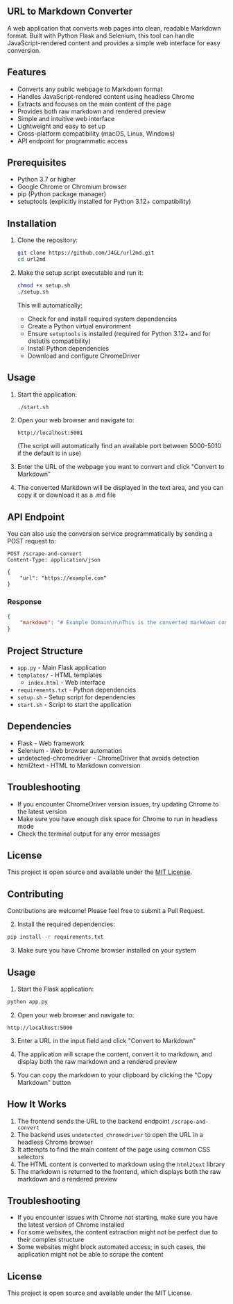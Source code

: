 ## URL to Markdown Converter

A web application that converts web pages into clean, readable Markdown format. Built with Python Flask and Selenium, this tool can handle JavaScript-rendered content and provides a simple web interface for easy conversion.

## Features

- Converts any public webpage to Markdown format
- Handles JavaScript-rendered content using headless Chrome
- Extracts and focuses on the main content of the page
- Provides both raw markdown and rendered preview
- Simple and intuitive web interface
- Lightweight and easy to set up
- Cross-platform compatibility (macOS, Linux, Windows)
- API endpoint for programmatic access

## Prerequisites

- Python 3.7 or higher
- Google Chrome or Chromium browser
- pip (Python package manager)
- setuptools (explicitly installed for Python 3.12+ compatibility)

## Installation

1. Clone the repository:
   ```bash
   git clone https://github.com/J4GL/url2md.git
   cd url2md
   ```

2. Make the setup script executable and run it:
   ```bash
   chmod +x setup.sh
   ./setup.sh
   ```

   This will automatically:
   - Check for and install required system dependencies
   - Create a Python virtual environment
   - Ensure `setuptools` is installed (required for Python 3.12+ and for distutils compatibility)
   - Install Python dependencies
   - Download and configure ChromeDriver

## Usage

1. Start the application:
   ```bash
   ./start.sh
   ```

2. Open your web browser and navigate to:
   ```
   http://localhost:5001
   ```
   (The script will automatically find an available port between 5000-5010 if the default is in use)

3. Enter the URL of the webpage you want to convert and click "Convert to Markdown"

4. The converted Markdown will be displayed in the text area, and you can copy it or download it as a .md file

## API Endpoint

You can also use the conversion service programmatically by sending a POST request to:

```
POST /scrape-and-convert
Content-Type: application/json

{
    "url": "https://example.com"
}
```

### Response

```json
{
    "markdown": "# Example Domain\n\nThis is the converted markdown content..."
}
```

## Project Structure

- `app.py` - Main Flask application
- `templates/` - HTML templates
  - `index.html` - Web interface
- `requirements.txt` - Python dependencies
- `setup.sh` - Setup script for dependencies
- `start.sh` - Script to start the application

## Dependencies

- Flask - Web framework
- Selenium - Web browser automation
- undetected-chromedriver - ChromeDriver that avoids detection
- html2text - HTML to Markdown conversion

## Troubleshooting

- If you encounter ChromeDriver version issues, try updating Chrome to the latest version
- Make sure you have enough disk space for Chrome to run in headless mode
- Check the terminal output for any error messages

## License

This project is open source and available under the [MIT License](LICENSE).

## Contributing

Contributions are welcome! Please feel free to submit a Pull Request.

2. Install the required dependencies:

```bash
pip install -r requirements.txt
```

3. Make sure you have Chrome browser installed on your system

## Usage

1. Start the Flask application:

```bash
python app.py
```

2. Open your web browser and navigate to:

```
http://localhost:5000
```

3. Enter a URL in the input field and click "Convert to Markdown"

4. The application will scrape the content, convert it to markdown, and display both the raw markdown and a rendered preview

5. You can copy the markdown to your clipboard by clicking the "Copy Markdown" button

## How It Works

1. The frontend sends the URL to the backend endpoint `/scrape-and-convert`
2. The backend uses `undetected_chromedriver` to open the URL in a headless Chrome browser
3. It attempts to find the main content of the page using common CSS selectors
4. The HTML content is converted to markdown using the `html2text` library
5. The markdown is returned to the frontend, which displays both the raw markdown and a rendered preview

## Troubleshooting

- If you encounter issues with Chrome not starting, make sure you have the latest version of Chrome installed
- For some websites, the content extraction might not be perfect due to their complex structure
- Some websites might block automated access; in such cases, the application might not be able to scrape the content

## License

This project is open source and available under the MIT License.
